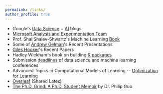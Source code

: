```yaml
---
permalink: /links/
author_profile: true
---
```


* Google's [Data Science](http://www.unofficialgoogledatascience.com/) + [AI](https://ai.googleblog.com/) blogs
* [Microsoft Analysis and Experimentation Team](https://exp-platform.com/)
* Prof. Shai Shalev-Shwartz's Machine Learning [Book](http://www.cs.huji.ac.il/~shais/UnderstandingMachineLearning/copy.html)
* Some of [Andrew Gelman](http://www.stat.columbia.edu/~gelman/presentations/)'s Recent Presentations
* [Giles Hooker](http://faculty.bscb.cornell.edu/~hooker/)'s Recent Papers
* Hadley Wickham's book on building [R packages](http://r-pkgs.had.co.nz/)
* Submission [deadlines](http://lucasmentch.com/links.html) of data science and machine learning conferences
* Advanced Topics in Computational Models of Learning -- [Optimization for Learning](http://web.cs.iastate.edu/~jialiu/teaching/COMS672_F17/)
* [Overleaf](https://www.overleaf.com) (Shared Latex)
* [The Ph.D. Grind: A Ph.D. Student Memoir](http://www.pgbovine.net/PhD-memoir/pguo-PhD-grind.pdf) by Dr. Philip Guo


